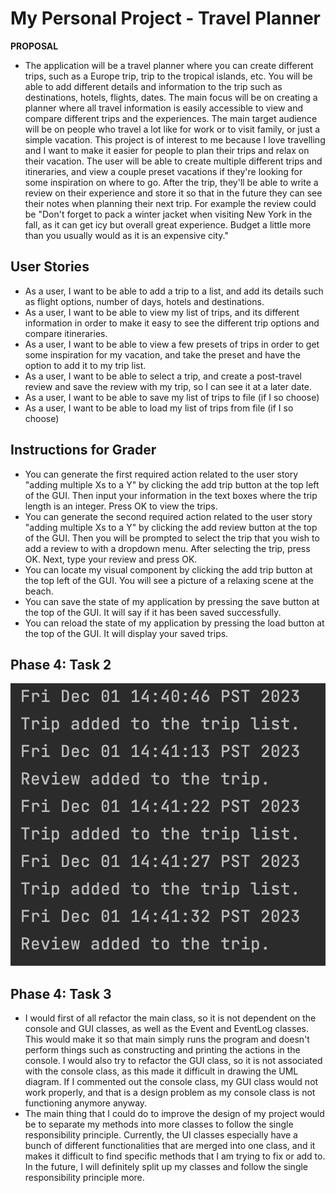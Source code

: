# My Personal Project - Travel Planner

**PROPOSAL**

- The application will be a travel planner where you can create different trips, such as a Europe trip, trip to the
tropical islands, etc. You will be able to add different details and information to the trip such as destinations,
hotels, flights, dates. The main focus will be on creating a planner where all travel information is easily accessible 
to view and compare different trips and the experiences. The main target audience will be on people who travel a lot
like for work or to visit family, or just a simple vacation. This project is of interest to me because I love
travelling and I want to make it easier for people to plan their trips and relax on their vacation. The user will be
able to create multiple different trips and itineraries, and view a couple preset vacations if they're looking for some
inspiration on where to go. After the trip, they'll be able to write a review on their experience and store it so that
in the future they can see their notes when planning their next trip. For example the review could be "Don't forget to 
pack a winter jacket when visiting New York in the fall, as it can get icy but overall great experience. Budget
a little more than you usually would as it is an expensive city."

## User Stories
- As a user, I want to be able to add a trip to a list, and add its details such as flight options, number of days,
hotels and destinations.
- As a user, I want to be able to view my list of trips, and its different information in order to make it easy to see
the different trip options and compare itineraries.
- As a user, I want to be able to view a few presets of trips in order to get some inspiration for my vacation, and
take the preset and have the option to add it to my trip list.
- As a user, I want to be able to select a trip, and create a post-travel review and save the review with my trip, so I
can see it at a later date.
- As a user, I want to be able to save my list of trips to file (if I so choose)
- As a user, I want to be able to load my list of trips from file (if I so choose)

## Instructions for Grader

- You can generate the first required action related to the user story "adding multiple Xs to a Y" by clicking the add
trip button at the top left of the GUI. Then input your information in the text boxes where the trip length is an
integer. Press OK to view the trips.
- You can generate the second required action related to the user story "adding multiple Xs to a Y" by clicking the add
review button at the top of the GUI. Then you will be prompted to select the trip that you wish to add a review to with
a dropdown menu. After selecting the trip, press OK. Next, type your review and press OK.
- You can locate my visual component by clicking the add trip button at the top left of the GUI. You will see a picture
of a relaxing scene at the beach.
- You can save the state of my application by pressing the save button at the top of the GUI. It will say if it has
been saved successfully.
- You can reload the state of my application by pressing the load button at the top of the GUI. It will display your
saved trips.

## Phase 4: Task 2

![img.png](img.png)

## Phase 4: Task 3

- I would first of all refactor the main class, so it is not dependent on the console and GUI classes, as well as the
Event and EventLog classes. This would make it so that main simply runs the program and doesn't perform things such as
constructing and printing the actions in the console. I would also try to refactor the GUI class, so it is not
associated with the console class, as this made it difficult in drawing the UML diagram. If I commented out the console
class, my GUI class would not work properly, and that is a design problem as my console class is not functioning
anymore anyway.
- The main thing that I could do to improve the design of my project would be to separate my methods into more classes
to follow the single responsibility principle. Currently, the UI classes especially have a bunch of different
functionalities that are merged into one class, and it makes it difficult to find specific methods that I am trying to
fix or add to. In the future, I will definitely split up my classes and follow the single responsibility principle more.
